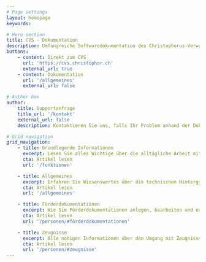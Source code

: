```yaml
---
# Page settings
layout: homepage
keywords:

# Hero section
title: CVS - Dokumentation
description: Umfangreiche Softwaredokumentation des Christophorus-Verwaltungssystems (CVS).
buttons:
    - content: Direkt zum CVS
      url: 'https://cvs.christophor.ch'
      external_url: true
    - content: Dokumentation
      url: '/allgemeines'
      external_url: false

# Author box
author:
    title: Supportanfrage
    title_url: '/kontakt'
    external_url: false
    description: Kontaktieren Sie uns, falls Ihr Problem anhand der Dokumentation nicht zu lösen ist

# Grid navigation
grid_navigation:
    - title: Grundlegende Informationen
      excerpt: Lesen Sie alles Wichtige über die alltägliche Arbeit mit dem Verwaltungssystem
      cta: Artikel lesen
      url: '/funktionen'

    - title: Allgemeines
      excerpt: Erfahren Sie Wissenswertes über die technischen Hintergründe und Vorraussetzungen zur Nutzung des CVS
      cta: Artikel lesen
      url: '/allgemeines'

    - title: Förderdokumentationen
      excerpt: Wie Sie Förderdokumentationen anlegen, bearbeiten und exportieren können, erfahren Sie in diesem Teil der Dokumentation
      cta: Artikel lesen
      url: '/personen/#förderdokumentationen'

    - title: Zeugnisse
      excerpt: Alle nötigen Informationen über den Umgang mit Zeugnissen erhalten Sie hier
      cta: Artikel lesen
      url: '/personen/#zeugnisse'
---
```

